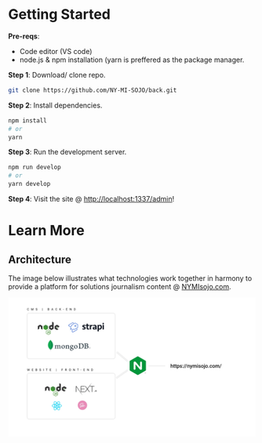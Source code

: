 # Getting Started

**Pre-reqs**:
- Code editor (VS code)
- node.js & npm installation (yarn is preffered as the package manager.


**Step 1**: Download/ clone repo. 

```bash
git clone https://github.com/NY-MI-SOJO/back.git
```

**Step 2**: Install dependencies.
```bash
npm install
# or
yarn
```

**Step 3**: Run the development server.
```bash
npm run develop
# or
yarn develop
```

**Step 4**: Visit the site @ [http://localhost:1337/admin](http://localhost:1337/admin)!

# Learn More

## Architecture
The image below illustrates what technologies work together in harmony to provide a platform for solutions journalism content @ [NYMIsojo.com](https://nymisojo.com). 

![NY & MI SOJO Architecture](/gitAssets/architecture.jpg)